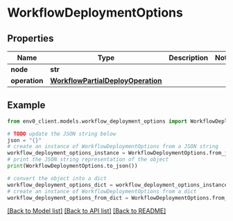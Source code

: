# WorkflowDeploymentOptions


## Properties

Name | Type | Description | Notes
------------ | ------------- | ------------- | -------------
**node** | **str** |  | 
**operation** | [**WorkflowPartialDeployOperation**](WorkflowPartialDeployOperation.md) |  | 

## Example

```python
from env0_client.models.workflow_deployment_options import WorkflowDeploymentOptions

# TODO update the JSON string below
json = "{}"
# create an instance of WorkflowDeploymentOptions from a JSON string
workflow_deployment_options_instance = WorkflowDeploymentOptions.from_json(json)
# print the JSON string representation of the object
print(WorkflowDeploymentOptions.to_json())

# convert the object into a dict
workflow_deployment_options_dict = workflow_deployment_options_instance.to_dict()
# create an instance of WorkflowDeploymentOptions from a dict
workflow_deployment_options_from_dict = WorkflowDeploymentOptions.from_dict(workflow_deployment_options_dict)
```
[[Back to Model list]](../README.md#documentation-for-models) [[Back to API list]](../README.md#documentation-for-api-endpoints) [[Back to README]](../README.md)


